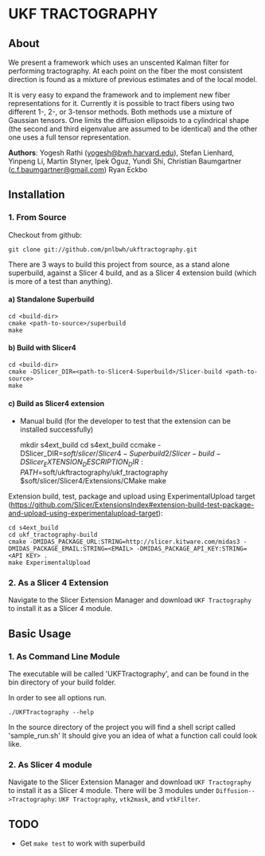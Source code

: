 UKF TRACTOGRAPHY
================


About   
-----

We present a framework which uses an unscented Kalman filter for performing
tractography. At each point on the fiber the most consistent direction is found
as a mixture of previous estimates and of the local model.

It is very easy to expand the framework and to implement new fiber representations 
for it. Currently it is possible to tract fibers using two different 1-, 2-, or 3-tensor 
methods. Both methods use a mixture of Gaussian tensors. One limits the diffusion 
ellipsoids to a cylindrical shape (the second and third eigenvalue are assumed to be 
identical) and the other one uses a full tensor representation.

__Authors__:
Yogesh Rathi (yogesh@bwh.harvard.edu), Stefan Lienhard, Yinpeng Li, Martin
Styner, Ipek Oguz, Yundi Shi, Christian Baumgartner (c.f.baumgartner@gmail.com)
Ryan Eckbo



Installation
------------


### 1. From Source

Checkout from github:

    git clone git://github.com/pnlbwh/ukftractography.git

There are 3 ways to build this project from source, as a stand alone
superbuild, against a Slicer 4 build, and as a Slicer 4 extension build (which
is more of a test than anything).


#### a) Standalone Superbuild

    cd <build-dir>
    cmake <path-to-source>/superbuild
    make

#### b) Build with Slicer4

    cd <build-dir>
    cmake -DSlicer_DIR=<path-to-Slicer4-Superbuild>/Slicer-build <path-to-source>
    make

#### c) Build as Slicer4 extension

* Manual build (for the developer to test that the extension can be installed
successfully)

    mkdir s4ext_build
    cd s4ext_build
    ccmake -DSlicer_DIR=$soft/slicer/Slicer4-Superbuild2/Slicer-build -DSlicer_EXTENSION_DESCRIPTION_DIR:PATH=$soft/ukftractography/ukf_tractography  $soft/slicer/Slicer4/Extensions/CMake
    make

Extension build, test, package and upload using ExperimentalUpload target
(https://github.com/Slicer/ExtensionsIndex#extension-build-test-package-and-upload-using-experimentalupload-target):

    cd s4ext_build
    cd ukf_tractography-build
    cmake -DMIDAS_PACKAGE_URL:STRING=http://slicer.kitware.com/midas3 -DMIDAS_PACKAGE_EMAIL:STRING=<EMAIL> -DMIDAS_PACKAGE_API_KEY:STRING=<API KEY> .
    make ExperimentalUpload


### 2. As a Slicer 4 Extension

Navigate to the Slicer Extension Manager and download `UKF Tractography` to
install it as a Slicer 4 module.



Basic Usage
-----------

### 1. As Command Line Module

The executable will be called 'UKFTractography', and can be found in the bin directory
of your build folder. 

In order to see all options run.

    ./UKFTractography --help 

In the source directory of the project you will find a shell script called 'sample_run.sh'
It should give you an idea of what a function call could look like. 


### 2. As Slicer 4 module

Navigate to the Slicer Extension Manager and download `UKF Tractography` to
install it as a Slicer 4 module.  There will be 3 modules under
`Diffusion-->Tractography`: `UKF Tractography`, `vtk2mask`, and `vtkFilter`.



TODO
----

* Get `make test` to work with superbuild
